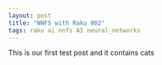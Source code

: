 ```yaml
---
layout: post
title: "NNFS with Raku 002"
tags: raku ai nnfs AI neural_networks 
---
```

This is our first test post and it contains cats
